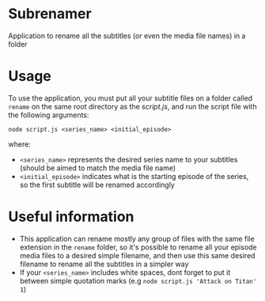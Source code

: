 # Subrenamer
Application to rename all the subtitles (or even the media file names) in a folder

# Usage
To use the application, you must put all your subtitle files on a folder called ```rename``` on the same root directory as the *script.js*, and
run the script file with the following arguments:

```node script.js <series_name> <initial_episode>```

where:

- ```<series_name>``` represents the desired series name to your subtitles (should be aimed to match the media file name)
- ```<initial_episode>``` indicates what is the starting episode of the series, so the first subtitle will be renamed accordingly

# Useful information
- This application can rename mostly any group of files with the same file extension in the ```rename``` folder, so it's possible to rename all your
episode media files to a desired simple filename, and then use this same desired filename to rename all the subtitles in a simpler way
- If your ```<series_name>``` includes white spaces, dont forget to put it between simple quotation marks (e.g ```node script.js 'Attack on Titan' 1```)
